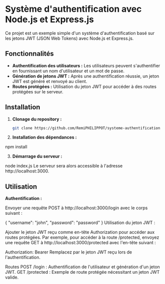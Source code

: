 # Système d'authentification avec Node.js et Express.js

Ce projet est un exemple simple d'un système d'authentification basé sur les jetons JWT (JSON Web Tokens) avec Node.js et Express.js.

## Fonctionnalités

-   **Authentification des utilisateurs :** Les utilisateurs peuvent s'authentifier en fournissant un nom d'utilisateur et un mot de passe.
-   **Génération de jetons JWT :** Après une authentification réussie, un jeton JWT est généré et renvoyé au client.
-   **Routes protégées :** Utilisation du jeton JWT pour accéder à des routes protégées sur le serveur.

## Installation

1. **Clonage du repository :**

    ```bash
    git clone https://github.com/RemiPHILIPPOT/systeme-authentification.git

    ```

2. **Installation des dépendances :**

npm install

3. **Démarrage du serveur :**

node index.js
Le serveur sera alors accessible à l'adresse http://localhost:3000.

## Utilisation

**Authentification :**

Envoyer une requête POST à http://localhost:3000/login avec le corps suivant :

{
"username": "john",
"password": "password"
}
Utilisation du jeton JWT :

Ajouter le jeton JWT reçu comme en-tête Authorization pour accéder aux routes protégées. Par exemple, pour accéder à la route /protected, envoyez une requête GET à http://localhost:3000/protected avec l'en-tête suivant :

Authorization: Bearer <your-token>
Remplacez <your-token> par le jeton JWT reçu lors de l'authentification.

Routes
POST /login : Authentification de l'utilisateur et génération d'un jeton JWT.
GET /protected : Exemple de route protégée nécessitant un jeton JWT valide.
